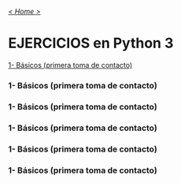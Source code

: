 _[< Home >](../README.md)_

# EJERCICIOS en Python 3

[ 1- Básicos (primera toma de contacto)](basicos.md)
### 1- Básicos (primera toma de contacto)
### 1- Básicos (primera toma de contacto)
### 1- Básicos (primera toma de contacto)
### 1- Básicos (primera toma de contacto)
### 1- Básicos (primera toma de contacto)



